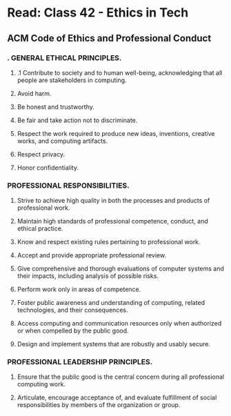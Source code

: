 # Read: Class 42 - Ethics in Tech

## ACM Code of Ethics and Professional Conduct

### . GENERAL ETHICAL PRINCIPLES.

1. .1 Contribute to society and to human well-being, acknowledging that all people are stakeholders in computing.

2. Avoid harm.

3. Be honest and trustworthy.

4. Be fair and take action not to discriminate.

5. Respect the work required to produce new ideas, inventions, creative works, and computing artifacts. 

6. Respect privacy.

7. Honor confidentiality.

### PROFESSIONAL RESPONSIBILITIES.

1. Strive to achieve high quality in both the processes and products of professional work.

2. Maintain high standards of professional competence, conduct, and ethical practice.

3. Know and respect existing rules pertaining to professional work.

4.  Accept and provide appropriate professional review.

5. Give comprehensive and thorough evaluations of computer systems and their impacts, including analysis of possible risks.

6. Perform work only in areas of competence.


7. Foster public awareness and understanding of computing, related technologies, and their consequences.

8. Access computing and communication resources only when authorized or when compelled by the public good.

9. Design and implement systems that are robustly and usably secure.


### PROFESSIONAL LEADERSHIP PRINCIPLES.

1. Ensure that the public good is the central concern during all professional computing work.


2. Articulate, encourage acceptance of, and evaluate fulfillment of social responsibilities by members of the organization or group.